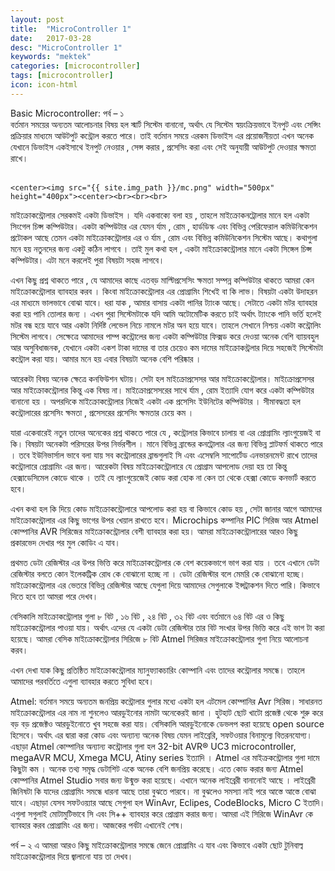 ```yaml
---
layout: post
title:  "MicroController 1"
date:   2017-03-28
desc: "MicroController 1"
keywords: "mektek"
categories: [microcontroller]
tags: [microcontroller]
icon: icon-html
---
```



Basic Microcontroller: পর্ব – ১<br>
বর্তমান সময়ের অন্যতম আলোচনার বিষয় হল স্মার্ট সিস্টেম বানানো, অর্থাৎ যে সিস্টেম স্বয়ংক্রিয়ভাবে ইনপুট এবং সেন্সিং প্রক্রিয়ার মাধ্যমে আউটপুট কন্ট্রোল করতে পারে। তাই বর্তমান সময়ে এরকম ডিভাইস এর প্রয়োজনীয়তা এখন অনেক যেখানে ডিভাইস একইসাথে ইনপুট নেওয়ার , সেন্স করার , প্রসেসিং করা এবং সেই অনুযায়ী আউটপুট দেওয়ার ক্ষমতা রাখে।<br><br>



   <!-- ![edit]({{ site.img_path }}/3steps/edit.gif) -->
	<center><img src="{{ site.img_path }}/mc.png" width="500px" height="400px"><center><br><br><br>



 মাইক্রোকন্ট্রোলার সেরকমই একটা ডিভাইস । যদি একবাক্যে বলা হয় , তাহলে মাইক্রোকনট্রোলার মানে হল একটা সিংগেল চিপ্স কম্পিউটার। একটা কম্পিউটার এর যেমন র্যাম , রোম , হার্ডডিস্ক এবং বিভিন্ন পেরিফেরাল কমিউনিকেশন প্রটোকল আছে তেমন একটা মাইক্রোকন্ট্রোলার এর ও র্যাম , রোম এবং বিভিন্ন কমিউনিকেশন সিস্টেম আছে। কথাগুলা মনে হয় নতুনদের জন্য একটু কঠিন লাগবে । তাই মুল কথা হল , একটা মাইক্রোকন্ট্রোলার মানে একটা সিঙ্গেল চিপ্স কম্পিউটার। এটা মনে করলেই পুরা বিষয়টা সহজ লাগবে।

এখন কিছু প্রশ্ন থাকতে পারে , যে আমাদের কাছে এতবড় মাল্টিপ্রসেসিং ক্ষমতা সম্পন্ন কম্পিউটার থাকতে আমরা কেন মাইক্রোকন্ট্রোলার ব্যাবহার করব । কিংবা মাইক্রোকন্ট্রোলার এর প্রোগ্রামিং শিখেই বা কি লাভ। বিষয়টা একটা উদাহরন এর মাধ্যমে ভালভাবে বোঝা যাবে। ধরা যাক , আমার বাসায় একটা পানির ট্যাংক আছে। সেটাতে একটা মটর ব্যাবহার করা হয় পানি তোলার জন্য । এখন পুরা সিস্টেমটাকে যদি আমি অটোমেটিক করতে চাই অর্থাৎ ট্যাংকে পানি ভর্তি হলেই মটর বন্ধ হয়ে যাবে আর একটা নির্দিষ্ট লেভেল নিচে নামলে মটর অন হয়ে যাবে। তাহলে সেখানে নিশ্চয় একটা কন্ট্রোলিং সিস্টেম লাগবে। সেক্ষেত্রে আমাদের পাম্প কন্ট্রোলের জন্য একটা কম্পিউটার ফিক্সড করে দেওয়া অনেক বেশি ব্যায়বহুল আর অসুবিধাজনক, যেখানে একটা একশ টাকা দামের বা তার চেয়েও কম দামের মাইক্রোকন্ট্রলার দিয়ে সহজেই সিস্টেমটা কন্ট্রোল করা যায়। আমার মনে হয় এবার বিষয়টা অনেক বেশি পরিষ্কার ।

আরেকটা বিষয় অনেক ক্ষেত্রে কনফিউশন ঘটায়। সেটা হল মাইক্রোপ্রসেসর আর মাইক্রোকন্ট্রোলার। মাইক্রোপ্রসেসর আর মাইক্রোকন্ট্রোলার কিন্তু এক বিষয় না। মাইক্রোপ্রসেসরের সাথে র্যাম , রোম ইত্যাদি যোগ করে একটা কম্পিউটার বানানো হয় । অপরদিকে মাইক্রোকন্ট্রোলার নিজেই একটা এক প্রসেসিং ইউনিটের কম্পিউটার । সীমাবদ্ধতা হল কন্ট্রোলারের প্রসেসিং ক্ষমতা , প্রসেসরের প্রসেসিং ক্ষমতার চেয়ে কম ।

যারা একেবারেই নতুন তাদের অনেকের প্রশ্ন থাকতে পারে যে , কন্ট্রোলার কিভাবে চালায় বা এর প্রোগ্রামিং ল্যাংগুয়েজই বা কি। বিষয়টা অনেকটা পরিসরের উপর নির্ভরশীল । মানে বিভিন্ন ব্রান্ডের কনট্রোলার এর জন্য বিভিন্ন প্লাটফর্ম থাকতে পারে । তবে ইউনিভার্সাল ভাবে বলা যায় সব কন্ট্রোলারের ব্রান্ডগুলাই সি এবং এসেম্বলি সাপোর্টেড এনভারনমেন্ট রাখে তাদের কন্ট্রোলারে প্রোগ্রামিং এর জন্য। আরেকটা বিষয় মাইক্রোকন্ট্রোলারে যে প্রোগ্রাম আপলোড দেয়া হয় তা কিন্তু হেক্সাডেসিমেল কোডে থাকে । তাই যে ল্যাংগুয়েজেই কোড করা হোক না কেন তা থেকে হেক্সা কোডে কনভার্ট করতে হবে।

এখন কথা হল কি দিয়ে কোড মাইক্রোকন্ট্রোলারে আপলোড করা হয় বা কিভাবে কোড হয় , সেটা জানার আগে আমাদের মাইক্রোকন্ট্রোলার এর কিছু ভাগের উপর খেয়াল রাখতে হবে। Microchips কম্পানির PIC সিরিজ আর Atmel কোম্পানির AVR সিরিজের মাইক্রোকন্ট্রোলার বেশী ব্যাবহার করা হয়। আমরা মাইক্রোকন্ট্রোলারের আরও কিছু প্রকারভেদ দেখার পর মুল কোডিং এ যাব।

প্রথমত ডেটা রেজিস্টার এর উপর ভিত্তি করে মাইক্রোকন্ট্রোলার কে বেশ কয়েকভাগে ভাগ করা যায় । তবে এখানে ডেটা রেজিস্টার বলতে কোন ইলেকট্রিক রোধ কে বোঝানো হচ্ছে না । ডেটা রেজিস্টার বলে মেমরি কে বোঝানো হচ্ছে। মাইক্রোকন্ট্রোলার এর ভেতরে বিভিন্ন রেজিস্টার আছে যেগুলা দিয়ে আমাদের সেগুলাকে ইন্সট্রাকশন দিতে পারি। কিভাবে দিতে হবে তা আমরা পরে দেখব।

বেসিকালি মাইক্রোকন্ট্রোলার গুলা ৮ বিট , ১৬ বিট , ২৪ বিট , ৩২ বিট এবং বর্তমানে ৬৪ বিট এর ও কিছু মাইক্রোকন্ট্রোলার পাওয়া যায়। অর্থাৎ এদের যে একটা ডেটা রেজিস্টার তার বিট সংখার উপর ভিত্তি করে এই ভাগ টা করা হয়েছে। আমরা বেসিক মাইক্রোকন্ট্রোলার সিরিজে ৮ বিট Atmel সিরিজর মাইক্রোকন্ট্রোলার গুলা নিয়ে আলোচনা করব।

এখন দেখা যাক কিছু প্রতিষ্ঠিত মাইক্রোকন্ট্রোলার ম্যানুফ্যাকচারিং কোম্পানি এবং তাদের কন্ট্রোলার সমন্ধে। তাহলে আমাদের পরবর্তিতে এগুলা ব্যাবহার করতে সুবিধা হবে।

Atmel: বর্তমান সময়ে অন্যতম জনপ্রিয় কন্ট্রোলার গুলার মধ্যে একটা হল এটমেল কোম্পানির Avr সিরিজ। সাধারনত মাইক্রোকন্ট্রোলার এর নাম না শুনলেও আরডুইনোর নামটা অনেকেরই জানা । হুটহাট ছোট খাটো প্রজেক্ট থেকে শুরু করে বড় বড় প্রজেক্টও আরডুইনোতে খুব সহজে করা যায়। বেসিকালি আরডুইনোকে ডেভলপ করা হয়েছে open source হিসেবে। অর্থাৎ এর দ্বারা করা কোড এবং অন্যান্য অনেক বিষয় যেমন লাইব্রেরি, সফটওয়ার বিনামুল্যে বিতরনযোগ্য। এছাড়া Atmel কোম্পানির অন্যান্য কন্ট্রোলার গুলা হল 32-bit AVR® UC3 microcontroller, megaAVR MCU, Xmega MCU, Atiny series ইত্যাদি । Atmel এর মাইক্রকন্ট্রোলার গুলা দামে কিছুটা কম । অনেক তথ্য সমৃদ্ধ ডেটাশিট একে অনেক বেশি জনপ্রিয় করেছে। এতে কোড করার জন্য Atmel কোম্পানির Atmel Studio সবার জন্য উন্মুক্ত করা হয়েছে। এখানে অনেক লাইব্রেরী বানানোই আছে । লাইব্রেরী জিনিষটা কি যাদের প্রোগ্রামিং সমন্ধে ধারনা আছে তারা বুঝতে পারবে। না বুঝলেও সমস্যা নাই পরে আস্তে আস্তে বোঝা যাবে। এছাড়া যেসব সফটওয়্যার আছে সেগুলা হল WinAvr, Eclipes, CodeBlocks, Micro C ইতাদি। এগুলা সগুলাই মোটামুটিভাবে সি এবং সি++ ব্যাবহার করে প্রোগ্রাম করার জন্য। আমরা এই সিরিজে WinAvr কে ব্যাবহার করব প্রোগ্রামিং এর জন্য। আজকের পর্বটা এখানেই শেষ।

পর্ব – ২ এ আমরা আরও কিছু মাইক্রোকন্ট্রোলার সমন্ধে জেনে প্রোগ্রামিং এ যাব এবং কিভাবে একটা ছোট টুনিবাল্ব মাইক্রোকন্ট্রোলার দিয়ে জ্বালানো যায় তা দেখব।